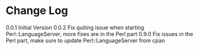 # Change Log

0.0.1   Initial Version
0.0.2   Fix quiting issue when starting Perl::LanguageServer, more fixes are in the Perl part
0.9.0   Fix issues in the Perl part, make sure to update Perl::LanguageServer from cpan
